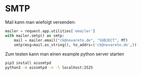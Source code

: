 # SMTP

Mail kann man wiefolgt versenden:


```python
mailer = request.app.utilities['emailer']
with mailer.smtp() as smtp:
    mail = mailer.email("ck@novareto.de", "SUBJECT", MT)
    smtp(msg=mail.as_string(), to_addrs=('ck@novareto.de',))
```


Zum testen kann man einen example python server starten

```bash
pip3 install aiosmtpd
python3 -m aiosmtpd -n -l localhost:2525
```
